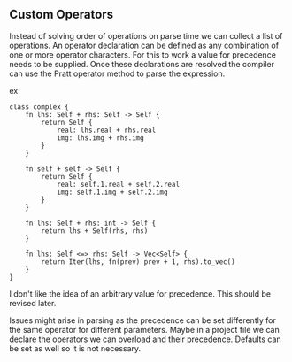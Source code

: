 ## Custom Operators

Instead of solving order of operations on parse time we can collect a list of operations.
An operator declaration can be defined as any combination of one or more operator characters. 
For this to work a value for precedence needs to be supplied. 
Once these declarations are resolved the compiler can use the Pratt operator method to parse the expression.

ex:
```
class complex {
    fn lhs: Self + rhs: Self -> Self {
        return Self {
            real: lhs.real + rhs.real
            img: lhs.img + rhs.img
        }
    }
    
    fn self + self -> Self {
        return Self {
            real: self.1.real + self.2.real
            img: self.1.img + self.2.img
        }
    }
    
    fn lhs: Self + rhs: int -> Self {
        return lhs + Self(rhs, rhs)
    }
    
    fn lhs: Self <=> rhs: Self -> Vec<Self> {
        return Iter(lhs, fn(prev) prev + 1, rhs).to_vec()
    }
}
```

I don't like the idea of an arbitrary value for precedence. This should be revised later.

Issues might arise in parsing as the precedence can be set differently for the same operator for different parameters. 
Maybe in a project file we can declare the operators we can overload and their precedence.
Defaults can be set as well so it is not necessary.